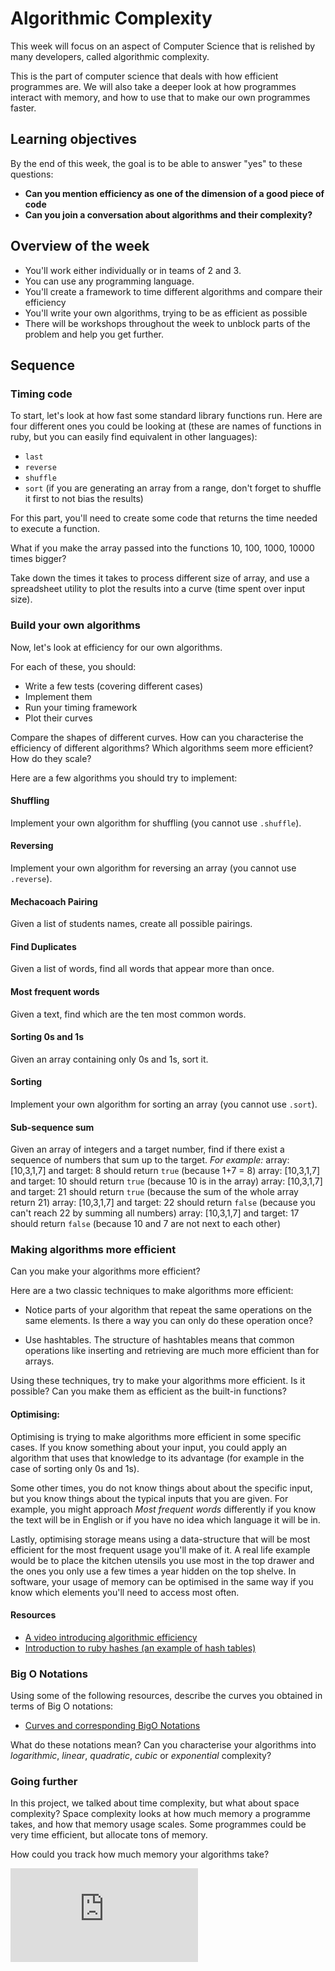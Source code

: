 # Algorithmic Complexity

This week will focus on an aspect of Computer Science that is relished by many developers, called algorithmic complexity.

This is the part of computer science that deals with how efficient programmes are. We will also take a deeper look at how programmes interact with memory, and how to use that to make our own programmes faster.

## Learning objectives

By the end of this week, the goal is to be able to answer "yes" to these questions:

* **Can you mention efficiency as one of the dimension of a good piece of code**
* **Can you join a conversation about algorithms and their complexity?**

## Overview of the week

* You'll work either individually or in teams of 2 and 3.
* You can use any programming language.
* You'll create a framework to time different algorithms and compare their efficiency
* You'll write your own algorithms, trying to be as efficient as possible
* There will be workshops throughout the week to unblock parts of the problem and help you get further.

## Sequence

### Timing code

To start, let's look at how fast some standard library functions run. Here are four different ones you could be looking at (these are names of functions in ruby, but you can easily find equivalent in other languages):
* `last`
* `reverse`
* `shuffle`
* `sort` (if you are generating an array from a range, don't forget to shuffle it first to not bias the results)

For this part, you'll need to create some code that returns the time needed to execute a function.

What if you make the array passed into the functions 10, 100, 1000, 10000 times bigger?

Take down the times it takes to process different size of array, and use a spreadsheet utility to plot the results into a curve (time spent over input size).

### Build your own algorithms

Now, let's look at efficiency for our own algorithms.

For each of these, you should:
* Write a few tests (covering different cases)
* Implement them
* Run your timing framework
* Plot their curves

Compare the shapes of different curves. How can you characterise the efficiency of different algorithms?
Which algorithms seem more efficient? How do they scale?

Here are a few algorithms you should try to implement:

#### Shuffling
Implement your own algorithm for shuffling (you cannot use `.shuffle`).

#### Reversing
Implement your own algorithm for reversing an array (you cannot use `.reverse`).

#### Mechacoach Pairing
Given a list of students names, create all possible pairings.

#### Find Duplicates
Given a list of words, find all words that appear more than once.

#### Most frequent words
Given a text, find which are the ten most common words.

#### Sorting 0s and 1s
Given an array containing only 0s and 1s, sort it.

#### Sorting
Implement your own algorithm for sorting an array (you cannot use `.sort`).

#### Sub-sequence sum
Given an array of integers and a target number, find if there exist a sequence of numbers that sum up to the target.
_For example:_
array: [10,3,1,7] and target: 8 should return `true` (because 1+7 = 8)
array: [10,3,1,7] and target: 10 should return `true` (because 10 is in the array)
array: [10,3,1,7] and target: 21 should return `true` (because the sum of the whole array return 21)
array: [10,3,1,7] and target: 22 should return `false` (because you can't reach 22 by summing all numbers)
array: [10,3,1,7] and target: 17 should return `false` (because 10 and 7 are not next to each other)

### Making algorithms more efficient

Can you make your algorithms more efficient?

Here are a two classic techniques to make algorithms more efficient:

* Notice parts of your algorithm that repeat the same operations on the same elements. Is there a way you can only do these operation once?

* Use hashtables. The structure of hashtables means that common operations like inserting and retrieving are much more efficient than for arrays.


Using these techniques, try to make your algorithms more efficient. Is it possible?
Can you make them as efficient as the built-in functions?

#### Optimising:

Optimising is trying to make algorithms more efficient in some specific cases. If you know something about your input, you could apply an algorithm that uses that knowledge to its advantage (for example in the case of sorting only 0s and 1s).

Some other times, you do not know things about about the specific input, but you know things about the typical inputs that you are given. For example, you might approach _Most frequent words_ differently if you know the text will be in English or if you have no idea which language it will be in.

Lastly, optimising storage means using a data-structure that will be most efficient for the most frequent usage you'll make of it. A real life example would be to place the kitchen utensils you use most in the top drawer and the ones you only use a few times a year hidden on the top shelve.
In software, your usage of memory can be optimised in the same way if you know which elements you'll need to access most often.

#### Resources
* [A video introducing algorithmic efficiency](https://www.youtube.com/watch?v=u2iHB2vv3iE)
* [Introduction to ruby hashes (an example of hash tables)](https://launchschool.com/blog/how-the-hash-works-in-ruby
)

### Big O Notations

Using some of the following resources, describe the curves you obtained in terms of Big O notations:

* [Curves and corresponding BigO Notations](http://science.slc.edu/~jmarshall/courses/2002/spring/cs50/BigO/)

What do these notations mean?
Can you characterise your algorithms into *logarithmic*, *linear*, *quadratic*, *cubic* or *exponential* complexity?

### Going further

In this project, we talked about time complexity, but what about space complexity? Space complexity looks at how much memory a programme takes, and how that memory usage scales.
Some programmes could be very time efficient, but allocate tons of memory.

How could you track how much memory your algorithms take?

![Tracking pixel](https://githubanalytics.herokuapp.com/course/algorithmic_complexity/README.md)
